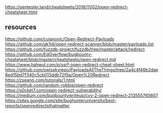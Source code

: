 
https://pentester.land/cheatsheets/2018/11/02/open-redirect-cheatsheet.html


## resources
https://github.com/cujanovic/Open-Redirect-Payloads   <br>
https://github.com/ak1t4/open-redirect-scanner/blob/master/payloads.list  <br>
https://github.com/fuzzdb-project/fuzzdb/tree/master/attack/redirect  <br>
https://github.com/EdOverflow/bugbounty-cheatsheet/blob/master/cheatsheets/open-redirect.md  <br>
https://www.hahwul.com/p/ssrf-open-redirect-cheat-sheet.html  <br>
https://github.com/swisskyrepo/PayloadsAllTheThings/tree/2a4c4f46b2dae8ed15bd7f340c5cb013ddb72f9a/Open%20Redirect  <br>
https://zseano.com/tutorials/1.html <br>
https://github.com/random-robbie/open-redirect  <br>
https://s0cket7.com/open-redirect-vulnerability/  <br>
https://medium.com/bugbountywriteup/cvv-2-open-redirect-213555765607  <br>
https://sites.google.com/site/bughunteruniversity/best-reports/openredirectsthatmatter  <br>


